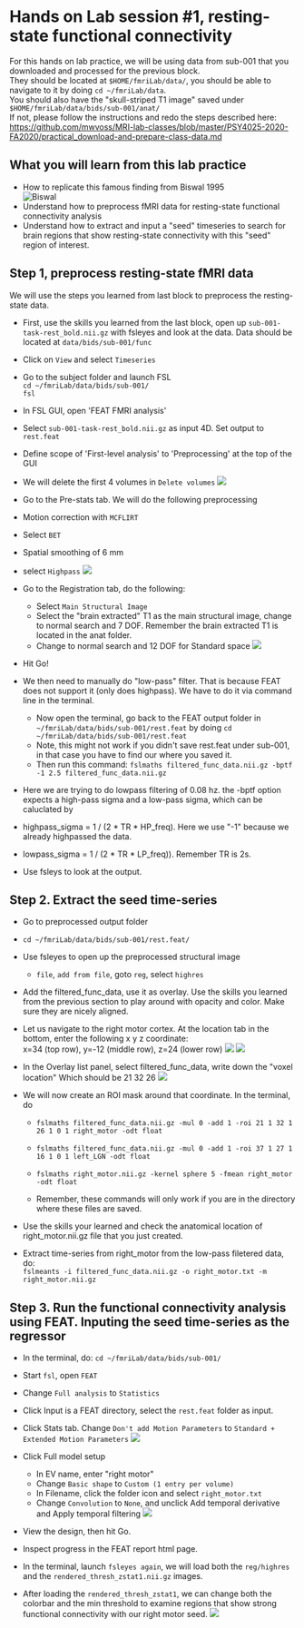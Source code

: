# Hands on Lab session #1, resting-state functional connectivity

For this hands on lab practice, we will be using data from sub-001 that you downloaded and processed for the previous block. \
They should be located at `$HOME/fmriLab/data/`, you should be able to navigate to it by doing `cd ~/fmriLab/data`.   \
You should also have the "skull-striped T1 image" saved under `$HOME/fmriLab/data/bids/sub-001/anat/` \
If not, please follow the instructions and redo the steps described here: https://github.com/mwvoss/MRI-lab-classes/blob/master/PSY4025-2020-FA2020/practical_download-and-prepare-class-data.md


## What you will learn from this lab practice
- How to replicate this famous finding from Biswal 1995 \
![Biswal](https://www.researchgate.net/profile/Felicity_Callard/publication/235626041/figure/fig2/AS:667107696078858@1536062277477/Bharat-Biswal-and-colleagues-1995-first-demonstrated-that-regions-involved-in-a-motor.png)
- Understand how to preprocess fMRI data for resting-state functional connectivity analysis
- Understand how to extract and input a "seed" timeseries to search for brain regions that show resting-state connectivity with this "seed" region of interest.


## Step 1, preprocess resting-state fMRI data
We will use the steps you learned from last block to preprocess the resting-state data.

- First, use the skills you learned from the last block, open up `sub-001-task-rest_bold.nii.gz` with fsleyes and look at the data. Data should be located at `data/bids/sub-001/func`
- Click on `View` and select `Timeseries`
- Go to the subject folder and launch FSL\
`cd ~/fmriLab/data/bids/sub-001/`\
`fsl`
- In FSL GUI, open 'FEAT FMRI analysis'
- Select `sub-001-task-rest_bold.nii.gz` as input 4D. Set output to `rest.feat`
- Define scope of 'First-level analysis' to 'Preprocessing' at the top of the GUI
- We will delete the first 4 volumes in `Delete volumes`
![](Data/feat1.png)

- Go to the Pre-stats tab. We will do the following preprocessing
 - Motion correction with `MCFLIRT`
 - Select `BET`
 - Spatial smoothing of 6 mm
 - select `Highpass`
 ![](Data/feat2.png)

- Go to the Registration tab, do the following:
  - Select `Main Structural Image`
  - Select the "brain extracted" T1 as the main structural image, change to normal search and 7 DOF. Remember the brain extracted T1 is located in the anat folder.
  - Change to normal search and 12 DOF for Standard space
  ![](Data/feat3.png)

- Hit Go!

- We then need to manually do "low-pass" filter. That is because FEAT does not support it (only does highpass). We have to do it via command line in the terminal.
  - Now open the terminal, go back to the FEAT output folder in `~/fmriLab/data/bids/sub-001/rest.feat`
by doing
`cd ~/fmriLab/data/bids/sub-001/rest.feat`
  - Note, this might not work if you didn't save rest.feat under sub-001, in that case you have to find our where you saved it.
  - Then run this command:
`fslmaths filtered_func_data.nii.gz -bptf -1 2.5 filtered_func_data.nii.gz`
- Here we are trying to do lowpass filtering of 0.08 hz. the -bptf option expects a high-pass sigma and a low-pass sigma, which can be caluclated by
 - highpass_sigma = 1 / (2 * TR * HP_freq). Here we use "-1" because we already highpassed the data.
 - lowpass_sigma = 1 / (2 * TR * LP_freq)). Remember TR is 2s.
- Use fsleys to look at the output.


## Step 2. Extract the seed time-series
- Go to preprocessed output folder
 - `cd ~/fmriLab/data/bids/sub-001/rest.feat/`
- Use fsleyes to open up the preprocessed structural image
  - `file`, `add from file`, goto `reg`, select `highres`
- Add the filtered_func_data, use it as overlay. Use the skills you learned from the previous section to play around with opacity and color. Make sure they are nicely aligned.
- Let us navigate to the right motor cortex. At the location tab in the bottom, enter the following x y z coordinate: \
x=34 (top row), y=-12 (middle row), z=24 (lower row)
![](Data/fsleye1.png)
![](Data/fsleye2.png)
- In the Overlay list panel, select filtered_func_data, write down the "voxel location" Which should be  21 32 26
![](Data/fsleye3.png)
- We will now create an ROI mask around that coordinate. In the terminal, do
  - `fslmaths filtered_func_data.nii.gz -mul 0 -add 1 -roi 21 1 32 1 26 1 0 1 right_motor -odt float`
  - `fslmaths filtered_func_data.nii.gz -mul 0 -add 1 -roi 37 1 27 1 16 1 0 1 left_LGN -odt float`

  - `fslmaths right_motor.nii.gz -kernel sphere 5 -fmean right_motor -odt float`
  - Remember, these commands will only work if you are in the directory where these files are saved.
- Use the skills your learned and check the anatomical location of right_motor.nii.gz file that you just created.

- Extract time-series from right_motor from the low-pass filetered data, do: \
`fslmeants -i filtered_func_data.nii.gz -o right_motor.txt -m right_motor.nii.gz`

## Step 3. Run the functional connectivity analysis using FEAT. Inputing the seed time-series as the regressor

- In the terminal, do: `cd ~/fmriLab/data/bids/sub-001/`
- Start `fsl`, open `FEAT`
- Change `Full analysis` to `Statistics`
- Click Input is a FEAT directory, select the `rest.feat` folder as input.
- Click Stats tab. Change `Don't add Motion Parameters` to `Standard + Extended Motion Parameters`
![](Data/feat4.png)

- Click Full model setup
  - In EV name, enter "right motor"
  - Change `Basic shape` to `Custom (1 entry per volume)`
  - In Filename, click the folder icon and select `right_motor.txt`
  - Change `Convolution` to `None`, and unclick Add temporal derivative and Apply temporal filtering
![](Data/feat5.png)
- View the design, then hit Go.
- Inspect progress in the FEAT report html page.
- In the terminal, launch `fsleyes again`, we will load both the `reg/highres` and the `rendered_thresh_zstat1.nii.gz` images.
- After loading the `rendered_thresh_zstat1`, we can change both the colorbar and the min threshold to examine regions that show strong functional connectivity with our right motor seed.
![](Data/fsleye4.png)
